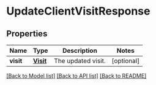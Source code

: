 # UpdateClientVisitResponse

## Properties
Name | Type | Description | Notes
------------ | ------------- | ------------- | -------------
**visit** | [**Visit**](Visit.md) | The updated visit. | [optional] 

[[Back to Model list]](../README.md#documentation-for-models) [[Back to API list]](../README.md#documentation-for-api-endpoints) [[Back to README]](../README.md)


